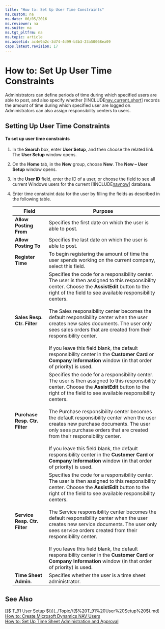 ```yaml
---
title: "How to: Set Up User Time Constraints"
ms.custom: na
ms.date: 06/05/2016
ms.reviewer: na
ms.suite: na
ms.tgt_pltfrm: na
ms.topic: article
ms.assetid: ac4e9a2c-3d74-4d99-b3b3-23a50068ea09
caps.latest.revision: 17
---
```

# How to: Set Up User Time Constraints
Administrators can define periods of time during which specified users are able to post, and also specify whether [!INCLUDE[nav_current_short](../dynamics-nav/includes/nav_current_short_md.md)] records the amount of time during which specified user are logged on. Administrators can also assign responsibility centers to users.  
  
## Setting Up User Time Constraints  
  
#### To set up user time constraints  
  
1.  In the **Search** box, enter **User Setup**, and then choose the related link. The **User Setup** window opens.  
  
2.  On the **Home** tab, in the **New** group, choose **New**. The **New – User Setup** window opens.  
  
3.  In the **User ID** field, enter the ID of a user, or choose the field to see all current Windows users for the current [!INCLUDE[navnow](../dynamics-nav/includes/navnow_md.md)] database.  
  
4.  Enter time constraint data for the user by filling the fields as described in the following table.  
  
    |Field|Purpose|  
    |-----------|-------------|  
    |**Allow Posting From**|Specifies the first date on which the user is able to post.|  
    |**Allow Posting To**|Specifies the last date on which the user is able to post.|  
    |**Register Time**|To begin registering the amount of time the user spends working on the current company, select this field.|  
    |**Sales Resp. Ctr. Filter**|Specifies the code for a responsibility center. The user is then assigned to this responsibility center. Choose the **AssistEdit** button to the right of the field to see available responsibility centers.<br /><br /> The Sales responsibility center becomes the default responsibility center when the user creates new sales documents. The user only sees sales orders that are created from their responsibility center.<br /><br /> If you leave this field blank, the default responsibility center in the **Customer Card** or **Company Information** window \(in that order of priority\) is used.|  
    |**Purchase Resp. Ctr. Filter**|Specifies the code for a responsibility center. The user is then assigned to this responsibility center. Choose the **AssistEdit** button to the right of the field to see available responsibility centers.<br /><br /> The Purchase responsibility center becomes the default responsibility center when the user creates new purchase documents. The user only sees purchase orders that are created from their responsibility center.<br /><br /> If you leave this field blank, the default responsibility center in the **Customer Card** or **Company Information** window \(in that order of priority\) is used.|  
    |**Service Resp. Ctr. Filter**|Specifies the code for a responsibility center. The user is then assigned to this responsibility center. Choose the **AssistEdit** button to the right of the field to see available responsibility centers.<br /><br /> The Service responsibility center becomes the default responsibility center when the user creates new service documents. The user only sees service orders created from their responsibility center.<br /><br /> If you leave this field blank, the default responsibility center in the **Customer Card** or **Company Information** window \(in that order of priority\) is used.|  
    |**Time Sheet Admin.**|Specifies whether the user is a time sheet administrator.|  
  
## See Also  
 [\($ T\_91 User Setup $\)](../Topic/\($%20T_91%20User%20Setup%20$\).md)   
 [How to: Create Microsoft Dynamics NAV Users](../Topic/How%20to:%20Create%20Microsoft%20Dynamics%20NAV%20Users.md)   
 [How to: Set Up Time Sheet Administration and Approval](../Topic/How%20to:%20Set%20Up%20Time%20Sheet%20Administration%20and%20Approval.md)